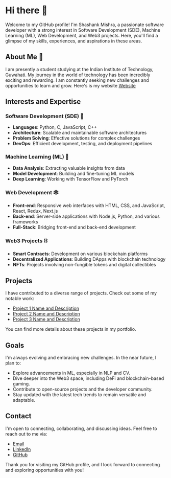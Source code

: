 # Hi there 👋

Welcome to my GitHub profile! I'm Shashank Mishra, a passionate software developer with a strong interest in Software Development (SDE), Machine Learning (ML), Web Development, and Web3 projects. Here, you'll find a glimpse of my skills, experiences, and aspirations in these areas.

## About Me 👀

I am presently a student studying at the Indian Institute of Technology, Guwahati. My journey in the world of technology has been incredibly exciting and rewarding. I am constantly seeking new challenges and opportunities to learn and grow.
Here's is my website [Website](https://chic-sherbet-f73d06.netlify.app/)
## Interests and Expertise

### Software Development (SDE) 🌱

- **Languages**: Python, C, JavaScript, C++
- **Architecture**: Scalable and maintainable software architectures
- **Problem Solving**: Effective solutions for complex challenges
- **DevOps**: Efficient development, testing, and deployment pipelines

### Machine Learning (ML) 🤖

- **Data Analysis**: Extracting valuable insights from data
- **Model Development**: Building and fine-tuning ML models
- **Deep Learning**: Working with TensorFlow and PyTorch

### Web Development 🕸️

- **Front-end**: Responsive web interfaces with HTML, CSS, and JavaScript, React, Redux, Next.js
- **Back-end**: Server-side applications with Node.js, Python, and various frameworks
- **Full-Stack**: Bridging front-end and back-end development

### Web3 Projects ⛓️

- **Smart Contracts**: Development on various blockchain platforms
- **Decentralized Applications**: Building DApps with blockchain technology
- **NFTs**: Projects involving non-fungible tokens and digital collectibles

## Projects

I have contributed to a diverse range of projects. Check out some of my notable work:

- [Project 1 Name and Description](Project1Link)
- [Project 2 Name and Description](Project2Link)
- [Project 3 Name and Description](Project3Link)

You can find more details about these projects in my portfolio.

## Goals

I'm always evolving and embracing new challenges. In the near future, I plan to:

- Explore advancements in ML, especially in NLP and CV.
- Dive deeper into the Web3 space, including DeFi and blockchain-based gaming.
- Contribute to open-source projects and the developer community.
- Stay updated with the latest tech trends to remain versatile and adaptable.

## Contact

I'm open to connecting, collaborating, and discussing ideas. Feel free to reach out to me via:

- [Email](mailto:mishrashashank006@gmail.com)
- [LinkedIn](https://www.linkedin.com/in/yourprofile/)
- [GitHub](https://github.com/nkshash)

Thank you for visiting my GitHub profile, and I look forward to connecting and exploring opportunities with you!


<!---
nkshash/nkshash is a ✨ special ✨ repository because its `README.md` (this file) appears on your GitHub profile.
You can click the Preview link to take a look at your changes.
--->
